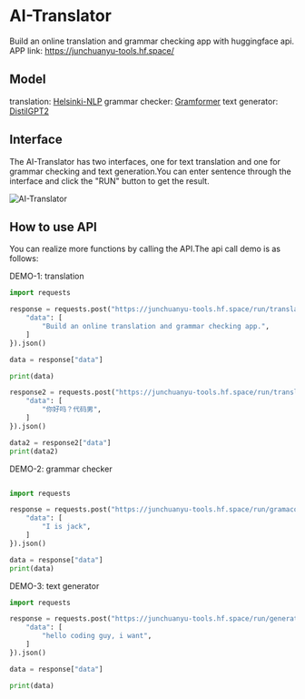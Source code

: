 # AI-Translator

Build an online translation and grammar checking app with huggingface api.
APP link: https://junchuanyu-tools.hf.space/

## Model
translation: [Helsinki-NLP](https://github.com/Helsinki-NLP/OPUS-MT-train)
grammar checker: [Gramformer](https://github.com/PrithivirajDamodaran/Gramformer/)
text generator: [DistilGPT2](https://huggingface.co/distilgpt2)

## Interface

The AI-Translator has two interfaces, one for text translation and one for grammar checking and text generation.You can enter sentence through the interface and click the "RUN" button to get the result.

![AI-Translator](./DEMO.gif)

## How to use API

You can realize more functions by calling the API.The api call demo is as follows:

DEMO-1: translation

```python
import requests

response = requests.post("https://junchuanyu-tools.hf.space/run/translate_zh", json={
	"data": [
		"Build an online translation and grammar checking app.",
	]
}).json()

data = response["data"]

print(data)

response2 = requests.post("https://junchuanyu-tools.hf.space/run/translate_en", json={
	"data": [
		"你好吗？代码男",
	]
}).json()

data2 = response2["data"]
print(data2)

```

DEMO-2: grammar checker

```python

import requests

response = requests.post("https://junchuanyu-tools.hf.space/run/gramacorrect", json={
	"data": [
		"I is jack",
	]
}).json()

data = response["data"]
print(data)

```

DEMO-3: text generator

```python
import requests

response = requests.post("https://junchuanyu-tools.hf.space/run/generator", json={
	"data": [
		"hello coding guy, i want",
	]
}).json()

data = response["data"]

print(data)

```